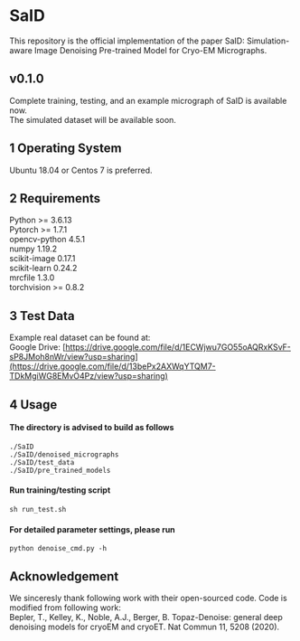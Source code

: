 # SaID
This repository is the official implementation of the paper SaID: Simulation-aware Image Denoising Pre-trained Model for Cryo-EM Micrographs.
## v0.1.0
Complete training, testing, and an example micrograph of SaID is available now. <br>
The simulated dataset will be available soon. 
## 1 Operating System
Ubuntu 18.04 or Centos 7 is preferred.
## 2 Requirements
Python >= 3.6.13 <br>
Pytorch >= 1.7.1 <br>
opencv-python 4.5.1 <br>
numpy 1.19.2 <br>
scikit-image 0.17.1 <br>
scikit-learn 0.24.2 <br>
mrcfile 1.3.0 <br>
torchvision >= 0.8.2 <br>
## 3 Test Data
Example real dataset can be found at: <br>
Google Drive: [https://drive.google.com/file/d/1ECWjwu7GO55oAQRxKSvF-sP8JMoh8nWr/view?usp=sharing](https://drive.google.com/file/d/13bePx2AXWqYTQM7-TDkMgiWG8EMvO4Pz/view?usp=sharing) <br>
## 4 Usage
#### The directory is advised to build as follows
```
./SaID
./SaID/denoised_micrographs
./SaID/test_data
./SaID/pre_trained_models
```
#### Run training/testing script
    sh run_test.sh
#### For detailed parameter settings, please run
    python denoise_cmd.py -h
## Acknowledgement
We sinceresly thank following work with their open-sourced code. Code is modified from following work: <br>
Bepler, T., Kelley, K., Noble, A.J., Berger, B. Topaz-Denoise: general deep denoising models for cryoEM and cryoET. Nat Commun 11, 5208 (2020).
